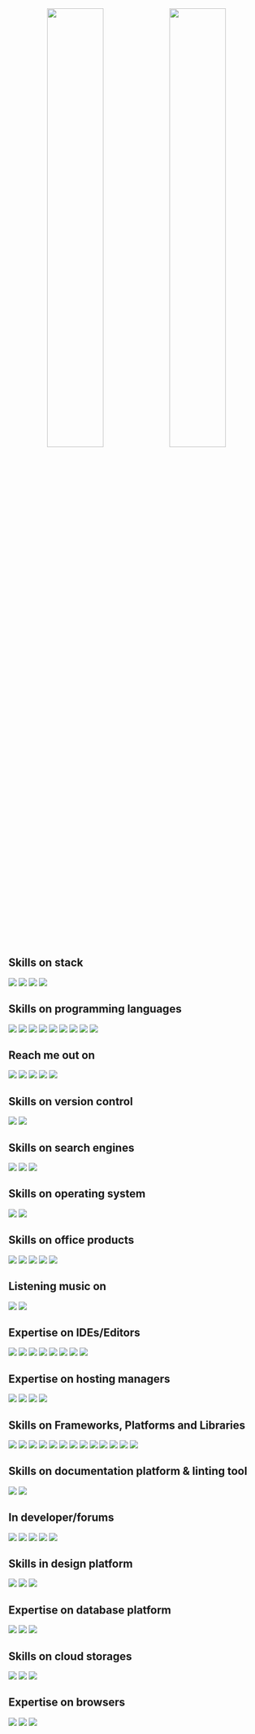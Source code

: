 <div align="center">
<img width="47%" src="https://github-readme-stats.vercel.app/api?username=hasibulislam999&show_icons=true&theme=white" />
<img width="47%" src="https://github-readme-stats.vercel.app/api/top-langs/?username=hasibulislam999&langs_count=4&layout=compact" />
</div>

<div align="left">
<h2>Skills on stack</h2>
<img src="https://img.shields.io/badge/MongoDB-%234ea94b.svg?style=for-the-badge&logo=mongodb&logoColor=white" />
<img src="https://img.shields.io/badge/express.js-%23404d59.svg?style=for-the-badge&logo=express&logoColor=%2361DAFB" />
<img src="https://img.shields.io/badge/react-%2320232a.svg?style=for-the-badge&logo=react&logoColor=%2361DAFB" />
<img src="https://img.shields.io/badge/node.js-6DA55F?style=for-the-badge&logo=node.js&logoColor=white" />
</div>

<div align="left">
<h2>Skills on programming languages</h2>
<img src="https://img.shields.io/badge/c-%2300599C.svg?style=for-the-badge&logo=c&logoColor=white" />
<img src="https://img.shields.io/badge/c++-%2300599C.svg?style=for-the-badge&logo=c%2B%2B&logoColor=white" />
<img src="https://img.shields.io/badge/css3-%231572B6.svg?style=for-the-badge&logo=css3&logoColor=white" />
<img src="https://img.shields.io/badge/html5-%23E34F26.svg?style=for-the-badge&logo=html5&logoColor=white" />
<img src="https://img.shields.io/badge/java-%23ED8B00.svg?style=for-the-badge&logo=java&logoColor=white" />
<img src="https://img.shields.io/badge/javascript-%23323330.svg?style=for-the-badge&logo=javascript&logoColor=%23F7DF1E" />
<img src="https://img.shields.io/badge/python-3670A0?style=for-the-badge&logo=python&logoColor=ffdd54" />
<img src="https://img.shields.io/badge/typescript-%23007ACC.svg?style=for-the-badge&logo=typescript&logoColor=white" />
<img src="https://img.shields.io/badge/Windows%20Terminalt-%234D4D4D.svg?style=for-the-badge&logo=windows-terminal&logoColor=white" />
</div>

<div align="left">
<h2>Reach me out on</h2>
<a target="_blank"href="https://www.facebook.com/hasibulislam999.dev"><img src="https://img.shields.io/badge/Facebook-%231877F2.svg?style=for-the-badge&logo=Facebook&logoColor=white" /><a/>
<a target="_blank"href="mailto:hasib143sl@gmail.com"><img src="https://img.shields.io/badge/Gmail-D14836?style=for-the-badge&logo=gmail&logoColor=white" /><a/>
<a target="_blank"href="https://www.linkedin.com/in/hasibulislam999/"><img src="https://img.shields.io/badge/linkedin-%230077B5.svg?style=for-the-badge&logo=linkedin&logoColor=white" /><a/>
<a target="_blank"href="https://wa.me/01906315901"><img src="https://img.shields.io/badge/WhatsApp-25D366?style=for-the-badge&logo=whatsapp&logoColor=white" /><a/>
<a target="_blank"href="https://us02web.zoom.us/j/5432564463?pwd=dm8rWW5neXRDRkl2alNVYk84WUpRdz09"><img src="https://img.shields.io/badge/Zoom-2D8CFF?style=for-the-badge&logo=zoom&logoColor=white" /><a/>
<div/>

<div align="left">
<h2>Skills on version control</h2>
<img src="https://img.shields.io/badge/git-%23F05033.svg?style=for-the-badge&logo=git&logoColor=white" />
<img src="https://img.shields.io/badge/github-%23121011.svg?style=for-the-badge&logo=github&logoColor=white" />
</div>

<div align="left">
<h2>Skills on search engines</h2>
<img src="https://img.shields.io/badge/Microsoft%20Bing-258FFA?style=for-the-badge&logo=Microsoft%20Bing&logoColor=white" />
<img src="https://img.shields.io/badge/DuckDuckGo-DE5833?style=for-the-badge&logo=DuckDuckGo&logoColor=white" />
<img src="https://img.shields.io/badge/google-4285F4?style=for-the-badge&logo=google&logoColor=white" />
</div>

<div align="left">
<h2>Skills on operating system</h2>
<img src="https://img.shields.io/badge/Linux-FCC624?style=for-the-badge&logo=linux&logoColor=black" />
<img src="https://img.shields.io/badge/Windows-0078D6?style=for-the-badge&logo=windows&logoColor=white" />
</div>

<div align="left">
<h2>Skills on office products</h2>
<img src="https://img.shields.io/badge/Microsoft-0078D4?style=for-the-badge&logo=microsoft&logoColor=white" />
<img src="https://img.shields.io/badge/Microsoft_Office-D83B01?style=for-the-badge&logo=microsoft-office&logoColor=white" />
<img src="https://img.shields.io/badge/Microsoft_Excel-217346?style=for-the-badge&logo=microsoft-excel&logoColor=white" />
<img src="https://img.shields.io/badge/Microsoft_PowerPoint-B7472A?style=for-the-badge&logo=microsoft-powerpoint&logoColor=white" />
<img src="https://img.shields.io/badge/Microsoft_Word-2B579A?style=for-the-badge&logo=microsoft-word&logoColor=white" />
</div>

<div align="left">
<h2>Listening music on</h2>
<img src="https://img.shields.io/badge/Spotify-1ED760?style=for-the-badge&logo=spotify&logoColor=white" />
<img src="https://img.shields.io/badge/YouTube_Music-FF0000?style=for-the-badge&logo=youtube-music&logoColor=white" />
</div>

<div align="left">
<h2>Expertise on IDEs/Editors</h2>
<img src="https://img.shields.io/badge/CodePen-white?style=for-the-badge&logo=codepen&logoColor=black" />
<img src="https://img.shields.io/badge/Codesandbox-040404?style=for-the-badge&logo=codesandbox&logoColor=DBDBDB" />
<img src="https://img.shields.io/badge/IntelliJIDEA-000000.svg?style=for-the-badge&logo=intellij-idea&logoColor=white" />
<img src="https://img.shields.io/badge/NetBeansIDE-1B6AC6.svg?style=for-the-badge&logo=apache-netbeans-ide&logoColor=white" />
<img src="https://img.shields.io/badge/pycharm-143?style=for-the-badge&logo=pycharm&logoColor=black&color=black&labelColor=green" />
<img src="https://img.shields.io/badge/sublime_text-%23575757.svg?style=for-the-badge&logo=sublime-text&logoColor=important" />
<img src="https://img.shields.io/badge/VIM-%2311AB00.svg?style=for-the-badge&logo=vim&logoColor=white" />
<img src="https://img.shields.io/badge/Visual%20Studio%20Code-0078d7.svg?style=for-the-badge&logo=visual-studio-code&logoColor=white" />
</div>

<div align="left">
<h2>Expertise on hosting managers</h2>
<img src="https://img.shields.io/badge/firebase-%23039BE5.svg?style=for-the-badge&logo=firebase" />
<img src="https://img.shields.io/badge/heroku-%23430098.svg?style=for-the-badge&logo=heroku&logoColor=white" />
<img src="https://img.shields.io/badge/netlify-%23000000.svg?style=for-the-badge&logo=netlify&logoColor=#00C7B7" />
<img src="https://img.shields.io/badge/vercel-%23000000.svg?style=for-the-badge&logo=vercel&logoColor=white" />
</div>

<div align="left">
<h2>Skills on Frameworks, Platforms and Libraries</h2>
<img src="https://img.shields.io/badge/bootstrap-%23563D7C.svg?style=for-the-badge&logo=bootstrap&logoColor=white" />
<img src="https://img.shields.io/badge/chakra-%234ED1C5.svg?style=for-the-badge&logo=chakraui&logoColor=white" />
<img src="https://img.shields.io/badge/expo-1C1E24?style=for-the-badge&logo=expo&logoColor=#D04A37" />
<img src="https://img.shields.io/badge/express.js-%23404d59.svg?style=for-the-badge&logo=express&logoColor=%2361DAFB" />
<img src="https://img.shields.io/badge/JWT-black?style=for-the-badge&logo=JSON%20web%20tokens" />
<img src="https://img.shields.io/badge/NPM-%23000000.svg?style=for-the-badge&logo=npm&logoColor=white" />
<img src="https://img.shields.io/badge/Next-black?style=for-the-badge&logo=next.js&logoColor=white" />
<img src="https://img.shields.io/badge/node.js-6DA55F?style=for-the-badge&logo=node.js&logoColor=white" />
<img src="https://img.shields.io/badge/react-%2320232a.svg?style=for-the-badge&logo=react&logoColor=%2361DAFB" />
<img src="https://img.shields.io/badge/react_native-%2320232a.svg?style=for-the-badge&logo=react&logoColor=%2361DAFB" />
<img src="https://img.shields.io/badge/-React%20Query-FF4154?style=for-the-badge&logo=react%20query&logoColor=white" />
<img src="https://img.shields.io/badge/React_Router-CA4245?style=for-the-badge&logo=react-router&logoColor=white" />
<img src="https://img.shields.io/badge/tailwindcss-%2338B2AC.svg?style=for-the-badge&logo=tailwind-css&logoColor=white" />
</div>

<div align="left">
<h2>Skills on documentation platform & linting tool</h2>
<img src="https://img.shields.io/badge/Wikipedia-%23000000.svg?style=for-the-badge&logo=wikipedia&logoColor=white" />
<img src="https://img.shields.io/badge/ESLint-4B3263?style=for-the-badge&logo=eslint&logoColor=white" />
</div>

<div align="left">
<h2>In developer/forums</h2>
<img src="https://img.shields.io/badge/Codeforces-445f9d?style=for-the-badge&logo=Codeforces&logoColor=white" />
<img src="https://img.shields.io/badge/Codepen-000000?style=for-the-badge&logo=codepen&logoColor=white" />
<img src="https://img.shields.io/badge/Quora-%23B92B27.svg?style=for-the-badge&logo=Quora&logoColor=white" />
<img src="https://img.shields.io/badge/Reddit-%23FF4500.svg?style=for-the-badge&logo=Reddit&logoColor=white" />
<img src="https://img.shields.io/badge/-Stackoverflow-FE7A16?style=for-the-badge&logo=stack-overflow&logoColor=white" />
</div>

<div align="left">
<h2>Skills in design platform</h2>
<img src="https://img.shields.io/badge/adobe%20photoshop-%2331A8FF.svg?style=for-the-badge&logo=adobe%20photoshop&logoColor=white" />
<img src="https://img.shields.io/badge/Canva-%2300C4CC.svg?style=for-the-badge&logo=Canva&logoColor=white" />
<img src="https://img.shields.io/badge/figma-%23F24E1E.svg?style=for-the-badge&logo=figma&logoColor=white" />
</div>

<div align="left">
<h2>Expertise on database platform</h2>
<img src="https://img.shields.io/badge/Firebase-039BE5?style=for-the-badge&logo=Firebase&logoColor=white" />
<img src="https://img.shields.io/badge/MongoDB-%234ea94b.svg?style=for-the-badge&logo=mongodb&logoColor=white" />
<img src="https://img.shields.io/badge/mysql-%2300f.svg?style=for-the-badge&logo=mysql&logoColor=white" />
</div>

<div align="left">
<h2>Skills on cloud storages</h2>
<img src="https://img.shields.io/badge/Dropbox-%233B4D98.svg?style=for-the-badge&logo=Dropbox&logoColor=white" />
<img src="https://img.shields.io/badge/Google%20Drive-4285F4?style=for-the-badge&logo=googledrive&logoColor=white" />
<img src="https://img.shields.io/badge/Mega-%23D90007.svg?style=for-the-badge&logo=Mega&logoColor=white" />
</div>

<div align="left">
<h2>Expertise on browsers</h2>
<img src="https://img.shields.io/badge/Edge-0078D7?style=for-the-badge&logo=Microsoft-edge&logoColor=white" />
<img src="https://img.shields.io/badge/Firefox-FF7139?style=for-the-badge&logo=Firefox-Browser&logoColor=white" />
<img src="https://img.shields.io/badge/Google%20Chrome-4285F4?style=for-the-badge&logo=GoogleChrome&logoColor=white" />
</div>
